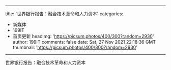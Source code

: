 
---
title: '世界银行报告：融合技术革命和人力资本'
categories: 
 - 新媒体
 - 199IT
 - 首页更新
headimg: 'https://picsum.photos/400/300?random=2930'
author: 199IT
comments: false
date: Sat, 27 Nov 2021 22:18:36 GMT
thumbnail: 'https://picsum.photos/400/300?random=2930'
---

<div>   
世界银行报告：融合技术革命和人力资本  
</div>
            